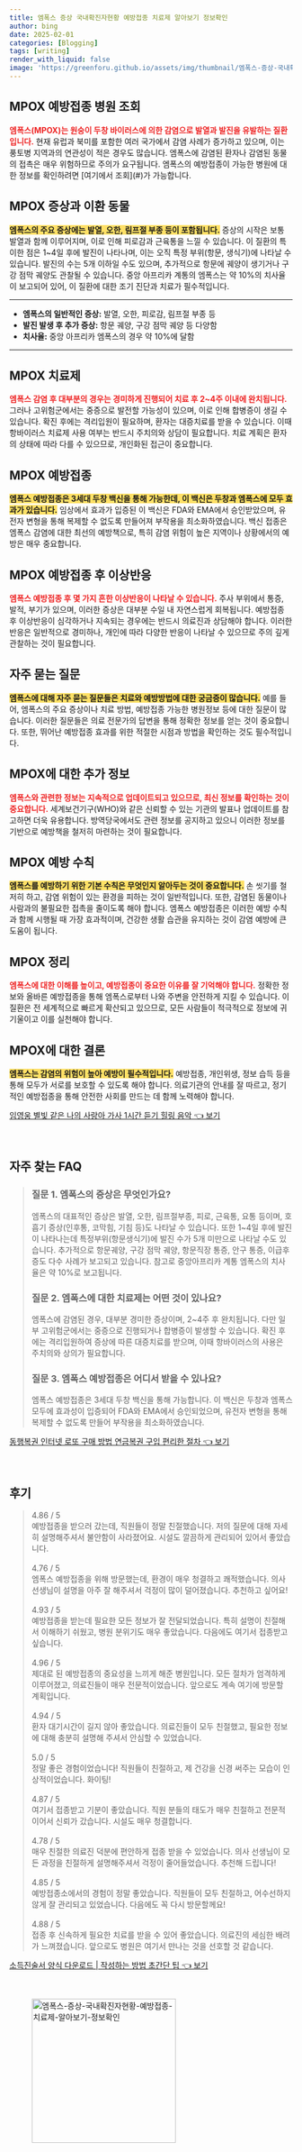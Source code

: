 ```yaml
---
title: 엠폭스 증상 국내확진자현황 예방접종 치료제 알아보기 정보확인
author: bing
date: 2025-02-01
categories: [Blogging]
tags: [writing]
render_with_liquid: false
image: 'https://greenforu.github.io/assets/img/thumbnail/엠폭스-증상-국내확진자현황-예방접종-치료제-알아보기-정보확인.webp'
---
```



<h2 id='MPOX_예방접종병원_조회'>MPOX 예방접종 병원 조회</h2>

<p><b><span style="color: #ee2323;">엠폭스(MPOX)는 원숭이 두창 바이러스에 의한 감염으로 발열과 발진을 유발하는 질환입니다.</span></b> 현재 유럽과 북미를 포함한 여러 국가에서 감염 사례가 증가하고 있으며, 이는 풍토병 지역과의 연관성이 적은 경우도 많습니다. 엠폭스에 감염된 환자나 감염된 동물의 접촉은 매우 위험하므로 주의가 요구됩니다. 엠폭스의 예방접종이 가능한 병원에 대한 정보를 확인하려면 [여기에서 조회](#)가 가능합니다.</p>

<h2 id='MPOX_증상과_이환_동물'>MPOX 증상과 이환 동물</h2>

<p><b><span style="background-color: #ffe066;">엠폭스의 주요 증상에는 발열, 오한, 림프절 부종 등이 포함됩니다.</span></b> 증상의 시작은 보통 발열과 함께 이루어지며, 이로 인해 피로감과 근육통을 느낄 수 있습니다. 이 질환의 특이한 점은 1~4일 후에 발진이 나타나며, 이는 오직 특정 부위(항문, 생식기)에 나타날 수 있습니다. 발진의 수는 5개 이하일 수도 있으며, 추가적으로 항문에 궤양이 생기거나 구강 점막 궤양도 관찰될 수 있습니다. 중앙 아프리카 계통의 엠폭스는 약 10%의 치사율이 보고되어 있어, 이 질환에 대한 조기 진단과 치료가 필수적입니다.</p>

<hr />

<ul>
    <li><b>엠폭스의 일반적인 증상:</b> 발열, 오한, 피로감, 림프절 부종 등</li>
    <li><b>발진 발생 후 추가 증상:</b> 항문 궤양, 구강 점막 궤양 등 다양함</li>
    <li><b>치사율:</b> 중앙 아프리카 엠폭스의 경우 약 10%에 달함</li>
</ul>

<hr />

<h2 id='MPOX_치료제'>MPOX 치료제</h2>

<p><b><span style="color: #ee2323;">엠폭스 감염 후 대부분의 경우는 경미하게 진행되어 치료 후 2~4주 이내에 완치됩니다.</span></b> 그러나 고위험군에서는 중증으로 발전할 가능성이 있으며, 이로 인해 합병증이 생길 수 있습니다. 확진 후에는 격리입원이 필요하며, 환자는 대증치료를 받을 수 있습니다. 이때 항바이러스 치료제 사용 여부는 반드시 주치의와 상담이 필요합니다. 치료 계획은 환자의 상태에 따라 다를 수 있으므로, 개인화된 접근이 중요합니다.</p>

<h2 id='MPOX_예방접종'>MPOX 예방접종</h2>

<p><b><span style="background-color: #ffe066;">엠폭스 예방접종은 3세대 두창 백신을 통해 가능한데, 이 백신은 두창과 엠폭스에 모두 효과가 있습니다.</span></b> 임상에서 효과가 입증된 이 백신은 FDA와 EMA에서 승인받았으며, 유전자 변형을 통해 복제할 수 없도록 만들어져 부작용을 최소화하였습니다. 백신 접종은 엠폭스 감염에 대한 최선의 예방책으로, 특히 감염 위험이 높은 지역이나 상황에서의 예방은 매우 중요합니다.</p>

<h2 id='MPOX_예방접종_후_이상반응'>MPOX 예방접종 후 이상반응</h2>

<p><b><span style="color: #ee2323;">엠폭스 예방접종 후 몇 가지 흔한 이상반응이 나타날 수 있습니다.</span></b> 주사 부위에서 통증, 발적, 부기가 있으며, 이러한 증상은 대부분 수일 내 자연스럽게 회복됩니다. 예방접종 후 이상반응이 심각하거나 지속되는 경우에는 반드시 의료진과 상담해야 합니다. 이러한 반응은 일반적으로 경미하나, 개인에 따라 다양한 반응이 나타날 수 있으므로 주의 깊게 관찰하는 것이 필요합니다.</p>

<h2 id='자주_묻는_질문'>자주 묻는 질문</h2>

<p><b><span style="background-color: #ffe066;">엠폭스에 대해 자주 묻는 질문들은 치료와 예방방법에 대한 궁금증이 많습니다.</span></b> 예를 들어, 엠폭스의 주요 증상이나 치료 방법, 예방접종 가능한 병원정보 등에 대한 질문이 많습니다. 이러한 질문들은 의료 전문가의 답변을 통해 정확한 정보를 얻는 것이 중요합니다. 또한, 뛰어난 예방접종 효과를 위한 적절한 시점과 방법을 확인하는 것도 필수적입니다.</p>

<h2 id='MPOX_정보'>MPOX에 대한 추가 정보</h2>

<p><b><span style="color: #ee2323;">엠폭스와 관련한 정보는 지속적으로 업데이트되고 있으므로, 최신 정보를 확인하는 것이 중요합니다.</span></b> 세계보건기구(WHO)와 같은 신뢰할 수 있는 기관의 발표나 업데이트를 참고하면 더욱 유용합니다. 방역당국에서도 관련 정보를 공지하고 있으니 이러한 정보를 기반으로 예방책을 철저히 마련하는 것이 필요합니다.</p>

<h2 id='MPOX_예방_수칙'>MPOX 예방 수칙</h2>

<p><b><span style="background-color: #ffe066;">엠폭스를 예방하기 위한 기본 수칙은 무엇인지 알아두는 것이 중요합니다.</span></b> 손 씻기를 철저히 하고, 감염 위험이 있는 환경을 피하는 것이 일반적입니다. 또한, 감염된 동물이나 사람과의 불필요한 접촉을 줄이도록 해야 합니다. 엠폭스 예방접종은 이러한 예방 수칙과 함께 시행될 때 가장 효과적이며, 건강한 생활 습관을 유지하는 것이 감염 예방에 큰 도움이 됩니다.</p>

<h2 id='MPOX_정리'>MPOX 정리</h2>

<p><b><span style="color: #ee2323;">엠폭스에 대한 이해를 높이고, 예방접종이 중요한 이유를 잘 기억해야 합니다.</span></b> 정확한 정보와 올바른 예방접종을 통해 엠폭스로부터 나와 주변을 안전하게 지킬 수 있습니다. 이 질환은 전 세계적으로 빠르게 확산되고 있으므로, 모든 사람들이 적극적으로 정보에 귀 기울이고 이를 실천해야 합니다.</p>

<h2 id='MPOX_결론'>MPOX에 대한 결론</h2>

<p><b><span style="background-color: #ffe066;">엠폭스는 감염의 위험이 높아 예방이 필수적입니다.</span></b> 예방접종, 개인위생, 정보 습득 등을 통해 모두가 서로를 보호할 수 있도록 해야 합니다. 의료기관의 안내를 잘 따르고, 정기적인 예방접종을 통해 안전한 사회를 만드는 데 함께 노력해야 합니다.</p>


<p><a class="click-button" title="임영웅 별빛 같은 나의 사랑아 가사 1시간 듣기 힐링 음악" href="https://greenforu.github.io/posts/%EC%9E%84%EC%98%81%EC%9B%85-%EB%B3%84%EB%B9%9B-%EA%B0%99%EC%9D%80-%EB%82%98%EC%9D%98-%EC%82%AC%EB%9E%91%EC%95%84-%EA%B0%80%EC%82%AC-1%EC%8B%9C%EA%B0%84-%EB%93%A3%EA%B8%B0-%ED%9E%90%EB%A7%81-%EC%9D%8C%EC%95%85/" rel="dofollow">임영웅 별빛 같은 나의 사랑아 가사 1시간 듣기 힐링 음악 👈 보기</a></p><br>
<h2 id='자주_찾는_FAQ'>자주 찾는 FAQ</h2>
<div itemscope="" itemtype="https://schema.org/FAQPage">
<blockquote>
<div itemscope="" itemprop="mainEntity" itemtype="https://schema.org/Question">
<h3 itemprop="name">질문 1. 엠폭스의 증상은 무엇인가요?</h3>
<div itemscope="" itemprop="acceptedAnswer" itemtype="https://schema.org/Answer">
<span itemprop="text">
<p>엠폭스의 대표적인 증상은 발열, 오한, 림프절부종, 피로, 근육통, 요통 등이며, 호흡기 증상(인후통, 코막힘, 기침 등)도 나타날 수 있습니다. 또한 1~4일 후에 발진이 나타나는데 특정부위(항문생식기)에 발진 수가 5개 미만으로 나타날 수도 있습니다. 추가적으로 항문궤양, 구강 점막 궤양, 항문직장 통증, 안구 통증, 이급후증도 다수 사례가 보고되고 있습니다. 참고로 중앙아프리카 계통 엠폭스의 치사율은 약 10%로 보고됩니다.</p>
</span>
</div>
</div>
<div itemscope="" itemprop="mainEntity" itemtype="https://schema.org/Question">
<h3 itemprop="name">질문 2. 엠폭스에 대한 치료제는 어떤 것이 있나요?</h3>
<div itemscope="" itemprop="acceptedAnswer" itemtype="https://schema.org/Answer">
<span itemprop="text">
<p>엠폭스에 감염된 경우, 대부분 경미한 증상이며, 2~4주 후 완치됩니다. 다만 일부 고위험군에서는 중증으로 진행되거나 합병증이 발생할 수 있습니다. 확진 후에는 격리입원하여 증상에 따른 대증치료를 받으며, 이때 항바이러스의 사용은 주치의와 상의가 필요합니다.</p>
</span>
</div>
</div>
<div itemscope="" itemprop="mainEntity" itemtype="https://schema.org/Question">
<h3 itemprop="name">질문 3. 엠폭스 예방접종은 어디서 받을 수 있나요?</h3>
<div itemscope="" itemprop="acceptedAnswer" itemtype="https://schema.org/Answer">
<span itemprop="text">
<p>엠폭스 예방접종은 3세대 두창 백신을 통해 가능합니다. 이 백신은 두창과 엠폭스 모두에 효과성이 입증되어 FDA와 EMA에서 승인되었으며, 유전자 변형을 통해 복제할 수 없도록 만들어 부작용을 최소화하였습니다.</p>
</span>
</div>
</div>
</blockquote>
</div>
<p><a class="click-button" title="동행복권 인터넷 로또 구매 방법 연금복권 구입 편리한 절차" href="https://greenforu.github.io/posts/%EB%8F%99%ED%96%89%EB%B3%B5%EA%B6%8C-%EC%9D%B8%ED%84%B0%EB%84%B7-%EB%A1%9C%EB%98%90-%EA%B5%AC%EB%A7%A4-%EB%B0%A9%EB%B2%95-%EC%97%B0%EA%B8%88%EB%B3%B5%EA%B6%8C-%EA%B5%AC%EC%9E%85-%ED%8E%B8%EB%A6%AC%ED%95%9C-%EC%A0%88%EC%B0%A8/" rel="dofollow">동행복권 인터넷 로또 구매 방법 연금복권 구입 편리한 절차 👈 보기</a></p><br>
<h2 id='후기'>후기</h2>
<div itemscope itemtype="https://schema.org/Product">
  <blockquote>
  <div itemprop="review" itemscope itemtype="https://schema.org/Review">
      <div itemprop="reviewRating" itemscope itemtype="https://schema.org/Rating"> <span itemprop="ratingValue">4.86</span> / <span itemprop="bestRating">5</span> </div>
      <span itemprop="reviewBody">예방접종을 받으러 갔는데, 직원들이 정말 친절했습니다. 저의 질문에 대해 자세히 설명해주셔서 불안함이 사라졌어요. 시설도 깔끔하게 관리되어 있어서 좋았습니다.</span>
  </div>
  <br>
  <div itemprop="review" itemscope itemtype="https://schema.org/Review">
      <div itemprop="reviewRating" itemscope itemtype="https://schema.org/Rating"> <span itemprop="ratingValue">4.76</span> / <span itemprop="bestRating">5</span> </div>
      <span itemprop="reviewBody">엠폭스 예방접종을 위해 방문했는데, 환경이 매우 청결하고 쾌적했습니다. 의사선생님이 설명을 아주 잘 해주셔서 걱정이 많이 덜어졌습니다. 추천하고 싶어요!</span>
  </div>
  <br>
  <div itemprop="review" itemscope itemtype="https://schema.org/Review">
      <div itemprop="reviewRating" itemscope itemtype="https://schema.org/Rating"> <span itemprop="ratingValue">4.93</span> / <span itemprop="bestRating">5</span> </div>
      <span itemprop="reviewBody">예방접종을 받는데 필요한 모든 정보가 잘 전달되었습니다. 특히 설명이 친절해서 이해하기 쉬웠고, 병원 분위기도 매우 좋았습니다. 다음에도 여기서 접종받고 싶습니다.</span>
  </div>
  <br>
  <div itemprop="review" itemscope itemtype="https://schema.org/Review">
      <div itemprop="reviewRating" itemscope itemtype="https://schema.org/Rating"> <span itemprop="ratingValue">4.96</span> / <span itemprop="bestRating">5</span> </div>
      <span itemprop="reviewBody">제대로 된 예방접종의 중요성을 느끼게 해준 병원입니다. 모든 절차가 엄격하게 이루어졌고, 의료진들이 매우 전문적이었습니다. 앞으로도 계속 여기에 방문할 계획입니다.</span>
  </div>
  <br>
  <div itemprop="review" itemscope itemtype="https://schema.org/Review">
      <div itemprop="reviewRating" itemscope itemtype="https://schema.org/Rating"> <span itemprop="ratingValue">4.94</span> / <span itemprop="bestRating">5</span> </div>
      <span itemprop="reviewBody">환자 대기시간이 길지 않아 좋았습니다. 의료진들이 모두 친절했고, 필요한 정보에 대해 충분히 설명해 주셔서 안심할 수 있었습니다.</span>
  </div>
  <br>
  <div itemprop="review" itemscope itemtype="https://schema.org/Review">
      <div itemprop="reviewRating" itemscope itemtype="https://schema.org/Rating"> <span itemprop="ratingValue">5.0</span> / <span itemprop="bestRating">5</span> </div>
      <span itemprop="reviewBody">정말 좋은 경험이었습니다! 직원들이 친절하고, 제 건강을 신경 써주는 모습이 인상적이었습니다. 화이팅!</span>
  </div>
  <br>
  <div itemprop="review" itemscope itemtype="https://schema.org/Review">
      <div itemprop="reviewRating" itemscope itemtype="https://schema.org/Rating"> <span itemprop="ratingValue">4.87</span> / <span itemprop="bestRating">5</span> </div>
      <span itemprop="reviewBody">여기서 접종받고 기분이 좋았습니다. 직원 분들의 태도가 매우 친절하고 전문적이어서 신뢰가 갔습니다. 시설도 매우 청결합니다.</span>
  </div>
  <br>
  <div itemprop="review" itemscope itemtype="https://schema.org/Review">
      <div itemprop="reviewRating" itemscope itemtype="https://schema.org/Rating"> <span itemprop="ratingValue">4.78</span> / <span itemprop="bestRating">5</span> </div>
      <span itemprop="reviewBody">매우 친절한 의료진 덕분에 편안하게 접종 받을 수 있었습니다. 의사 선생님이 모든 과정을 친절하게 설명해주셔서 걱정이 줄어들었습니다. 추천해 드립니다!</span>
  </div>
  <br>
  <div itemprop="review" itemscope itemtype="https://schema.org/Review">
      <div itemprop="reviewRating" itemscope itemtype="https://schema.org/Rating"> <span itemprop="ratingValue">4.85</span> / <span itemprop="bestRating">5</span> </div>
      <span itemprop="reviewBody">예방접종소에서의 경험이 정말 좋았습니다. 직원들이 모두 친절하고, 어수선하지 않게 잘 관리되고 있었습니다. 다음에도 꼭 다시 방문할께요!</span>
  </div>
  <br>
  <div itemprop="review" itemscope itemtype="https://schema.org/Review">
      <div itemprop="reviewRating" itemscope itemtype="https://schema.org/Rating"> <span itemprop="ratingValue">4.88</span> / <span itemprop="bestRating">5</span> </div>
      <span itemprop="reviewBody">접종 후 신속하게 필요한 치료를 받을 수 있어 좋았습니다. 의료진의 세심한 배려가 느껴졌습니다. 앞으로도 병원은 여기서 만나는 것을 선호할 것 같습니다.</span>
  </div>
  </blockquote>
</div>
<p><a class="click-button" title="소득진술서 양식 다운로드 | 작성하는 방법 초간단 팁" href="https://greenforu.github.io/posts/%EC%86%8C%EB%93%9D%EC%A7%84%EC%88%A0%EC%84%9C-%EC%96%91%EC%8B%9D-%EB%8B%A4%EC%9A%B4%EB%A1%9C%EB%93%9C-%EC%9E%91%EC%84%B1%ED%95%98%EB%8A%94-%EB%B0%A9%EB%B2%95-%EC%B4%88%EA%B0%84%EB%8B%A8-%ED%8C%81/" rel="dofollow">소득진술서 양식 다운로드 | 작성하는 방법 초간단 팁 👈 보기</a></p><br>
<figure class="image"><img src="https://greenforu.github.io/assets/img/thumbnail/엠폭스-증상-국내확진자현황-예방접종-치료제-알아보기-정보확인.webp" alt="엠폭스-증상-국내확진자현황-예방접종-치료제-알아보기-정보확인" width="256" height="256"></figure>